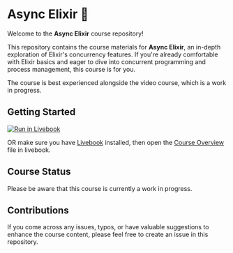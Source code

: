 # Async Elixir 🔮

Welcome to the **Async Elixir** course repository!

This repository contains the course materials for **Async Elixir**, an in-depth exploration of Elixir's concurrency features. If you're already comfortable with Elixir basics and eager to dive into concurrent programming and process management, this course is for you.

The course is best experienced alongside the video course, which is a work in progress.

## Getting Started

[![Run in Livebook](https://livebook.dev/badge/v1/blue.svg)](https://livebook.dev/run?url=https%3A%2F%2Fgithub.com%2FArp-G%2Fasync-elixir%2Fblob%2Fmaster%2Fchapters%2Fch_0.0_start.livemd)

OR make sure you have [Livebook](https://livebook.dev/) installed, then open the [Course Overview](chapters/ch_1.1_concurrency_in_elixir.livemd) file in livebook.

## Course Status

Please be aware that this course is currently a work in progress.

## Contributions

If you come across any issues, typos, or have valuable suggestions to enhance the course content, please feel free to create an issue in this repository.
